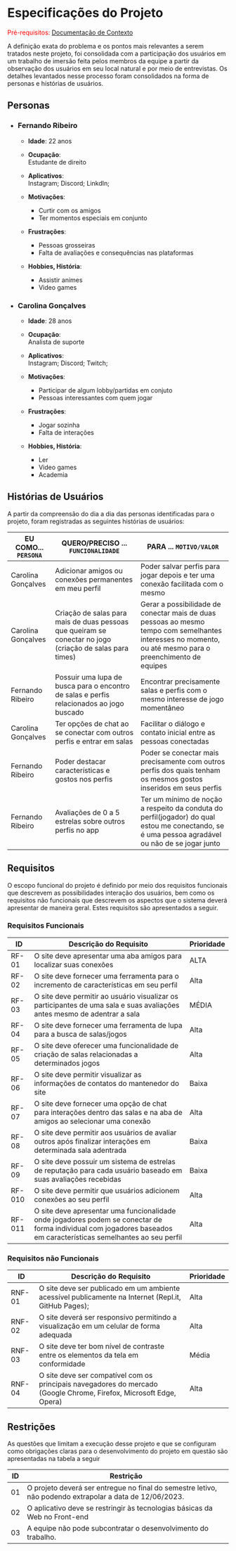 # Especificações do Projeto

<span style="color:red">Pré-requisitos: <a href="1-Documentação de Contexto.md"> Documentação de Contexto</a></span>

A definição exata do problema e os pontos mais relevantes a serem tratados neste projeto, foi consolidada com a participação dos usuários em um trabalho de imersão feita pelos membros da equipe a partir da observação dos usuários em seu local natural e por meio de entrevistas. Os detalhes levantados nesse processo foram consolidados na forma de personas e histórias de usuários.

## Personas

+ ### Fernando Ribeiro
	
	+ **Idade**: 22 anos

	+ **Ocupação**:  
	Estudante de direito

	+ **Aplicativos**:  
Instagram; Discord; LinkdIn;

	+ **Motivações**:  
		+ Curtir com os amigos
		+ Ter momentos especiais em conjunto

	+ **Frustrações**:  
		+ Pessoas grosseiras
		+ Falta de avaliações e consequências nas plataformas
		
	+ **Hobbies, História**:  
		+ Assistir animes
		+ Video games


+ ### Carolina Gonçalves
	
	+ **Idade**: 28 anos

	+ **Ocupação**:  
	Analista de suporte

	+ **Aplicativos**:  
Instagram; Discord; Twitch;

	+ **Motivações**:  
		+ Participar de algum lobby/partidas em conjuto
		+ Pessoas interessantes com quem jogar

	+ **Frustrações**:  
		+ Jogar sozinha
		+ Falta de interações
		
	+ **Hobbies, História**:  
		+ Ler
		+ Video games
		+ Academia


## Histórias de Usuários

A partir da compreensão do dia a dia das personas identificadas para o projeto, foram registradas as seguintes histórias de usuários:

|EU COMO... `PERSONA`| QUERO/PRECISO ... `FUNCIONALIDADE`                      |PARA ... `MOTIVO/VALOR`                                                          |
|--------------------|---------------------------------------------------------|---------------------------------------------------------------------------------|
|Carolina Gonçalves  | Adicionar amigos ou conexões permanentes em meu perfil  | Poder salvar perfis para jogar depois e ter uma conexão facilitada com o mesmo  |
|Carolina Gonçalves  | Criação de salas para mais de duas pessoas que queiram se conectar no jogo (criação de salas para times) | Gerar a possibilidade de conectar mais de duas pessoas ao mesmo tempo com semelhantes interesses no momento, ou até mesmo para o preenchimento de equipes  |
|Fernando Ribeiro    | Possuir uma lupa de busca para o encontro de salas e perfis relacionados ao jogo buscado | Encontrar precisamente salas e perfis com o mesmo interesse de jogo momentâneo  |
|Carolina Gonçalves  | Ter opções de chat ao se conectar com outros perfis e entrar em salas  | Facilitar o diálogo e contato inicial entre as pessoas conectadas |
|Fernando Ribeiro    | Poder destacar características e gostos nos perfis  | Poder se conectar mais precisamente com outros perfis dos quais tenham os mesmos gostos inseridos em seus perfis  |
|Fernando Ribeiro    | Avaliações de 0 a 5 estrelas sobre outros perfis no app  | Ter um mínimo de noção a respeito da conduta do perfil(jogador) do qual estou me conectando, se é uma pessoa agradável ou não de se jogar junto |


## Requisitos

O escopo funcional do projeto é definido por meio dos requisitos funcionais que descrevem as possibilidades interação dos usuários, bem como os requisitos não funcionais que descrevem os aspectos que o sistema deverá apresentar de maneira geral. Estes requisitos são apresentados a seguir.

### Requisitos Funcionais

|ID    | Descrição do Requisito  | Prioridade |
|------|-----------------------------------------|----|
|RF-01 | O site deve apresentar uma aba amigos para localizar suas conexões  | ALTA | 
|RF-02 | O site deve fornecer uma ferramenta para o incremento de características em seu perfil    | Alta |
|RF-03 | O site deve permitir ao usuário visualizar os participantes de uma sala e suas avaliações antes mesmo de adentrar a sala    | MÉDIA |
|RF-04 | O site deve fornecer uma ferramenta de lupa para a busca de salas/jogos   | Alta |
|RF-05 | O site deve oferecer uma funcionalidade de criação de salas relacionadas a determinados jogos   | Alta |
|RF-06 | O site deve permitir visualizar as informações de contatos do mantenedor do site   | Baixa |
|RF-07 | O site deve fornecer uma opção de chat para interações dentro das salas e na aba de amigos ao selecionar uma conexão    | Alta |
|RF-08 | O site deve permitir aos usuários de avaliar outros após finalizar interações em determinada sala adentrada   | Baixa |
|RF-09 | O site deve possuir um sistema de estrelas de reputação para cada usuário baseado em suas avaliações recebidas   | Baixa |
|RF-010| O site deve permitir que usuários adicionem conexões ao seu perfil   | Alta |
|RF-011| O site deve apresentar uma funcionalidade onde jogadores podem se conectar de forma individual com jogadores baseados em características semelhantes ao seu perfil | Alta |



### Requisitos não Funcionais

|ID     | Descrição do Requisito  |Prioridade |
|-------|-------------------------|----|
|RNF-01| O site deve ser publicado em um ambiente acessível publicamente na Internet (Repl.it, GitHub Pages); | Alta | 
|RNF-02| O site deverá ser responsivo permitindo a visualização em um celular de forma adequada |  Alta |
|RNF-03| O site deve ter bom nível de contraste entre os elementos da tela em conformidade |  Média |
|RNF-04| O site deve ser compatível com os principais navegadores do mercado (Google Chrome, Firefox, Microsoft Edge, Opera)  |  Alta |


## Restrições

As questões que limitam a execução desse projeto e que se configuram como obrigações claras para o desenvolvimento do projeto em questão são apresentadas na tabela a seguir

|ID| Restrição                                             |
|--|-------------------------------------------------------|
|01| O projeto deverá ser entregue no final do semestre letivo, não podendo extrapolar a data de 12/06/2023.  |
|02| O aplicativo deve se restringir às tecnologias básicas da Web no Front-end  |
|03| A equipe não pode subcontratar o desenvolvimento do trabalho.  |
